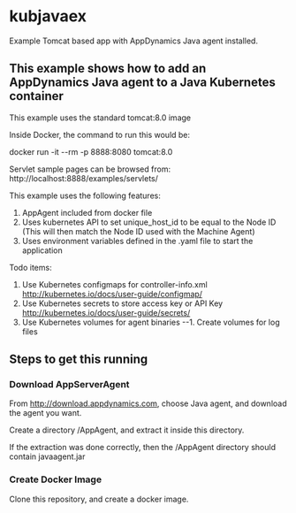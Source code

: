 # kubjavaex
Example Tomcat based app with AppDynamics Java agent installed.

## This example shows how to add an AppDynamics Java agent to a Java Kubernetes container

This example uses the standard tomcat:8.0 image

Inside Docker, the command to run this would be:

docker run -it --rm -p 8888:8080 tomcat:8.0

Servlet sample pages can be browsed from: http://localhost:8888/examples/servlets/

This example uses the following features:
1. AppAgent included from docker file
2. Uses kubernetes API to set unique_host_id to be equal to the Node ID (This will then match the Node ID used with the Machine Agent)
3. Uses environment variables defined in the .yaml file to start the application

Todo items:
1. Use Kubernetes configmaps for controller-info.xml http://kubernetes.io/docs/user-guide/configmap/
2. Use Kubernetes secrets to store access key or API Key http://kubernetes.io/docs/user-guide/secrets/
3. Use Kubernetes volumes for agent binaries
--1. Create volumes for log files

## Steps to get this running

### Download AppServerAgent

From http://download.appdynamics.com, choose Java agent, and download the agent you want.

Create a directory /AppAgent, and extract it inside this directory.

If the extraction was done correctly, then the /AppAgent directory should contain javaagent.jar

### Create Docker Image

Clone this repository, and create a docker image.
